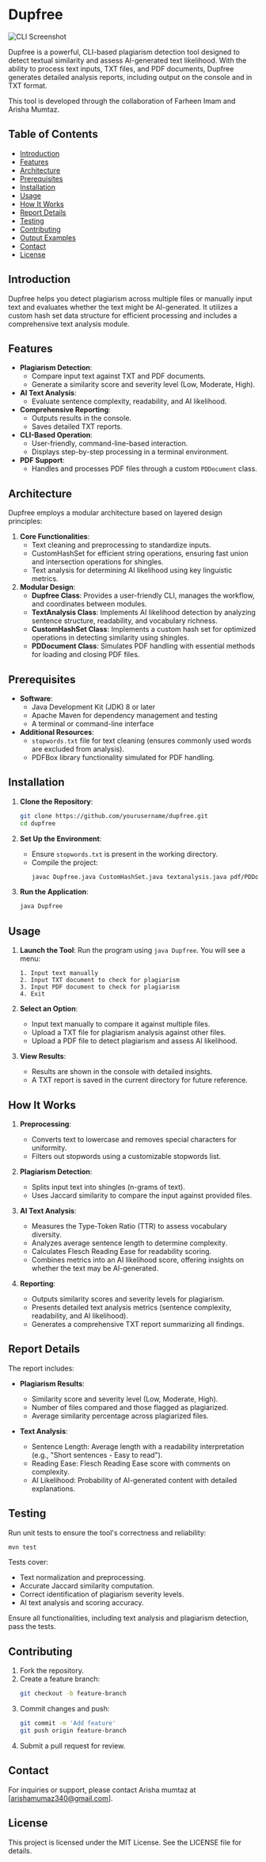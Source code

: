 # Dupfree

![CLI Screenshot](https://i.postimg.cc/3wC1Ymwm/Chat-GPT-Image-Aug-10-2025-10-43-46-AM.png)

Dupfree is a powerful, CLI-based plagiarism detection tool designed to detect textual similarity and assess AI-generated text likelihood. With the ability to process text inputs, TXT files, and PDF documents, Dupfree generates detailed analysis reports, including output on the console and in TXT format.

This tool is developed through the collaboration of Farheen Imam and Arisha Mumtaz.

## Table of Contents

- [Introduction](#introduction)
- [Features](#features)
- [Architecture](#architecture)
- [Prerequisites](#prerequisites)
- [Installation](#installation)
- [Usage](#usage)
- [How It Works](#how-it-works)
- [Report Details](#report-details)
- [Testing](#testing)
- [Contributing](#contributing)
- [Output Examples](#output-examples)
- [Contact](#contact)
- [License](#license)

## Introduction

Dupfree helps you detect plagiarism across multiple files or manually input text and evaluates whether the text might be AI-generated. It utilizes a custom hash set data structure for efficient processing and includes a comprehensive text analysis module.

## Features

- **Plagiarism Detection**:
  - Compare input text against TXT and PDF documents.
  - Generate a similarity score and severity level (Low, Moderate, High).
- **AI Text Analysis**:
  - Evaluate sentence complexity, readability, and AI likelihood.
- **Comprehensive Reporting**:
  - Outputs results in the console.
  - Saves detailed TXT reports.
- **CLI-Based Operation**:
  - User-friendly, command-line-based interaction.
  - Displays step-by-step processing in a terminal environment.
- **PDF Support**:
  - Handles and processes PDF files through a custom `PDDocument` class.

## Architecture

Dupfree employs a modular architecture based on layered design principles:

1. **Core Functionalities**:
   - Text cleaning and preprocessing to standardize inputs.
   - CustomHashSet for efficient string operations, ensuring fast union and intersection operations for shingles.
   - Text analysis for determining AI likelihood using key linguistic metrics.
2. **Modular Design**:
   - **Dupfree Class**: Provides a user-friendly CLI, manages the workflow, and coordinates between modules.
   - **TextAnalysis Class**: Implements AI likelihood detection by analyzing sentence structure, readability, and vocabulary richness.
   - **CustomHashSet Class**: Implements a custom hash set for optimized operations in detecting similarity using shingles.
   - **PDDocument Class**: Simulates PDF handling with essential methods for loading and closing PDF files.

## Prerequisites

- **Software**:
  - Java Development Kit (JDK) 8 or later
  - Apache Maven for dependency management and testing
  - A terminal or command-line interface
- **Additional Resources**:
  - `stopwords.txt` file for text cleaning (ensures commonly used words are excluded from analysis).
  - PDFBox library functionality simulated for PDF handling.

## Installation

1. **Clone the Repository**:

   ```bash
   git clone https://github.com/yourusername/dupfree.git
   cd dupfree
   ```

2. **Set Up the Environment**:

   - Ensure `stopwords.txt` is present in the working directory.
   - Compile the project:
     ```bash
     javac Dupfree.java CustomHashSet.java textanalysis.java pdf/PDDocument.java
     ```

3. **Run the Application**:

   ```bash
   java Dupfree
   ```

## Usage

1. **Launch the Tool**:
   Run the program using `java Dupfree`. You will see a menu:

   ```
   1. Input text manually
   2. Input TXT document to check for plagiarism
   3. Input PDF document to check for plagiarism
   4. Exit
   ```

2. **Select an Option**:

   - Input text manually to compare it against multiple files.
   - Upload a TXT file for plagiarism analysis against other files.
   - Upload a PDF file to detect plagiarism and assess AI likelihood.

3. **View Results**:

   - Results are shown in the console with detailed insights.
   - A TXT report is saved in the current directory for future reference.

## How It Works

1. **Preprocessing**:

   - Converts text to lowercase and removes special characters for uniformity.
   - Filters out stopwords using a customizable stopwords list.

2. **Plagiarism Detection**:

   - Splits input text into shingles (n-grams of text).
   - Uses Jaccard similarity to compare the input against provided files.

3. **AI Text Analysis**:

   - Measures the Type-Token Ratio (TTR) to assess vocabulary diversity.
   - Analyzes average sentence length to determine complexity.
   - Calculates Flesch Reading Ease for readability scoring.
   - Combines metrics into an AI likelihood score, offering insights on whether the text may be AI-generated.

4. **Reporting**:

   - Outputs similarity scores and severity levels for plagiarism.
   - Presents detailed text analysis metrics (sentence complexity, readability, and AI likelihood).
   - Generates a comprehensive TXT report summarizing all findings.

## Report Details

The report includes:

- **Plagiarism Results**:
  - Similarity score and severity level (Low, Moderate, High).
  - Number of files compared and those flagged as plagiarized.
  - Average similarity percentage across plagiarized files.

- **Text Analysis**:
  - Sentence Length: Average length with a readability interpretation (e.g., "Short sentences - Easy to read").
  - Reading Ease: Flesch Reading Ease score with comments on complexity.
  - AI Likelihood: Probability of AI-generated content with detailed explanations.

## Testing

Run unit tests to ensure the tool's correctness and reliability:

```bash
mvn test
```

Tests cover:
- Text normalization and preprocessing.
- Accurate Jaccard similarity computation.
- Correct identification of plagiarism severity levels.
- AI text analysis and scoring accuracy.

Ensure all functionalities, including text analysis and plagiarism detection, pass the tests.

## Contributing

1. Fork the repository.
2. Create a feature branch:
   ```bash
   git checkout -b feature-branch
   ```
3. Commit changes and push:
   ```bash
   git commit -m 'Add feature'
   git push origin feature-branch
   ```
4. Submit a pull request for review.

## Contact

For inquiries or support, please contact Arisha mumtaz at [arishamumaz340@gmail.com].

## License

This project is licensed under the MIT License. See the LICENSE file for details.


